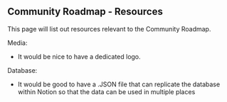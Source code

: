 ## Community Roadmap - Resources

This page will list out resources relevant to the Community Roadmap.

Media:
* It would be nice to have a dedicated logo. 

Database:
* It would be good to have a .JSON file that can replicate the database within Notion so that the data can be used in multiple places

